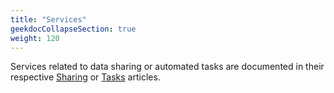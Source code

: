 ```yaml
---
title: "Services"
geekdocCollapseSection: true
weight: 120
---
```


Services related to data sharing or automated tasks are documented in their respective [Sharing](/CORE/Sharing) or [Tasks](/CORE/Tasks) articles.
